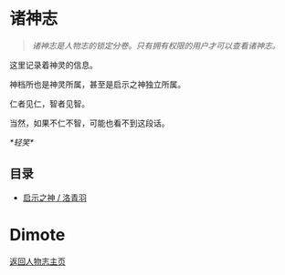# 诸神志

> *诸神志是人物志的锁定分卷。只有拥有权限的用户才可以查看诸神志。*

这里记录着神灵的信息。

神档所也是神灵所属，甚至是启示之神独立所属。

仁者见仁，智者见智。

当然，如果不仁不智，可能也看不到这段话。

*\*轻笑\**

## 目录

- [启示之神 / 洛青羽](luoqingyu.md/)

# Dimote

[返回人物志主页](../index.md)

